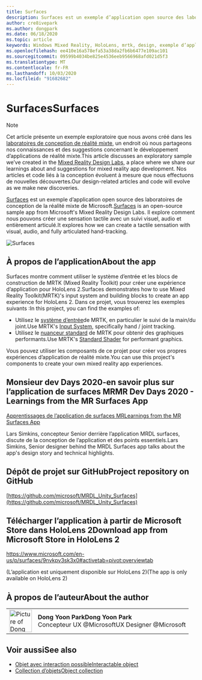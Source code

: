 ```yaml
---
title: Surfaces
description: Surfaces est un exemple d’application open source des laboratoires de conception de la réalité mixte de Microsoft. Il explore comment nous pouvons créer une sensation tactile avec un suivi visuel, audio et entièrement articulé.
author: cre8ivepark
ms.author: dongpark
ms.date: 06/18/2020
ms.topic: article
keywords: Windows Mixed Reality, HoloLens, mrtk, design, exemple d’application, contrôles
ms.openlocfilehash: ee410e16a578efa53a38da2fb6b6477e109ac101
ms.sourcegitcommit: 09599b4034be825e4536eeb9566968afd021d5f3
ms.translationtype: MT
ms.contentlocale: fr-FR
ms.lasthandoff: 10/03/2020
ms.locfileid: "91682682"
---
```

# <a name="surfaces"></a><span data-ttu-id="299f3-105">Surfaces</span><span class="sxs-lookup"><span data-stu-id="299f3-105">Surfaces</span></span>

>[!NOTE]
><span data-ttu-id="299f3-106">Cet article présente un exemple exploratoire que nous avons créé dans les [laboratoires de conception de réalité mixte](https://github.com/Microsoft/MRDesignLabs_Unity), un endroit où nous partageons nos connaissances et des suggestions concernant le développement d’applications de réalité mixte.</span><span class="sxs-lookup"><span data-stu-id="299f3-106">This article discusses an exploratory sample we’ve created in the [Mixed Reality Design Labs](https://github.com/Microsoft/MRDesignLabs_Unity), a place where we share our learnings about and suggestions for mixed reality app development.</span></span> <span data-ttu-id="299f3-107">Nos articles et code liés à la conception évoluent à mesure que nous effectuons de nouvelles découvertes.</span><span class="sxs-lookup"><span data-stu-id="299f3-107">Our design-related articles and code will evolve as we make new discoveries.</span></span>

<span data-ttu-id="299f3-108">[Surfaces](https://github.com/microsoft/MRDL_Unity_Surfaces)  est un exemple d’application open source des laboratoires de conception de la réalité mixte de Microsoft.</span><span class="sxs-lookup"><span data-stu-id="299f3-108">[Surfaces](https://github.com/microsoft/MRDL_Unity_Surfaces)  is an open-source sample app from Microsoft's Mixed Reality Design Labs.</span></span> <span data-ttu-id="299f3-109">Il explore comment nous pouvons créer une sensation tactile avec un suivi visuel, audio et entièrement articulé.</span><span class="sxs-lookup"><span data-stu-id="299f3-109">It explores how we can create a tactile sensation with visual, audio, and fully articulated hand-tracking.</span></span>

![Surfaces](images/MRDL_Surfaces_1.jpg)

## <a name="about-the-app"></a><span data-ttu-id="299f3-111">À propos de l’application</span><span class="sxs-lookup"><span data-stu-id="299f3-111">About the app</span></span>
<span data-ttu-id="299f3-112">Surfaces montre comment utiliser le système d’entrée et les blocs de construction de MRTK (Mixed Reality Toolkit) pour créer une expérience d’application pour HoloLens 2.</span><span class="sxs-lookup"><span data-stu-id="299f3-112">Surfaces demonstrates how to use Mixed Reality Toolkit(MRTK)'s input system and building blocks to create an app experience for HoloLens 2.</span></span> <span data-ttu-id="299f3-113">Dans ce projet, vous trouverez les exemples suivants :</span><span class="sxs-lookup"><span data-stu-id="299f3-113">In this project, you can find the examples of:</span></span>
- <span data-ttu-id="299f3-114">Utilisez le [système d’entrée](https://microsoft.github.io/MixedRealityToolkit-Unity/Documentation/Input/Overview.html)de MRTK, en particulier le suivi de la main/du joint.</span><span class="sxs-lookup"><span data-stu-id="299f3-114">Use MRTK's [Input System](https://microsoft.github.io/MixedRealityToolkit-Unity/Documentation/Input/Overview.html), specifically hand / joint tracking.</span></span>
- <span data-ttu-id="299f3-115">Utilisez le [nuanceur standard](https://microsoft.github.io/MixedRealityToolkit-Unity/Documentation/README_MRTKStandardShader.html) de MRTK pour obtenir des graphiques performants.</span><span class="sxs-lookup"><span data-stu-id="299f3-115">Use MRTK's [Standard Shader](https://microsoft.github.io/MixedRealityToolkit-Unity/Documentation/README_MRTKStandardShader.html) for performant graphics.</span></span>

<span data-ttu-id="299f3-116">Vous pouvez utiliser les composants de ce projet pour créer vos propres expériences d’application de réalité mixte.</span><span class="sxs-lookup"><span data-stu-id="299f3-116">You can use this project's components to create your own mixed reality app experiences.</span></span>

## <a name="mr-dev-days-2020---learnings-from-the-mr-surfaces-app"></a><span data-ttu-id="299f3-117">Monsieur dev Days 2020-en savoir plus sur l’application de surfaces MR</span><span class="sxs-lookup"><span data-stu-id="299f3-117">MR Dev Days 2020 - Learnings from the MR Surfaces App</span></span>
[<span data-ttu-id="299f3-118">Apprentissages de l’application de surfaces MR</span><span class="sxs-lookup"><span data-stu-id="299f3-118">Learnings from the MR Surfaces App</span></span>](https://channel9.msdn.com/Shows/Docs-Mixed-Reality/Learnings-from-the-MR-Surfaces-App)

<span data-ttu-id="299f3-119">Lars Simkins, concepteur Senior derrière l’application MRDL surfaces, discute de la conception de l’application et des points essentiels.</span><span class="sxs-lookup"><span data-stu-id="299f3-119">Lars Simkins, Senior designer behind the MRDL Surfaces app talks about the app's design story and technical highlights.</span></span>

## <a name="project-repository-on-github"></a><span data-ttu-id="299f3-120">Dépôt de projet sur GitHub</span><span class="sxs-lookup"><span data-stu-id="299f3-120">Project repository on GitHub</span></span>
[https://github.com/microsoft/MRDL_Unity_Surfaces](https://github.com/microsoft/MRDL_Unity_Surfaces)

## <a name="download-app-from-microsoft-store-in-hololens-2"></a><span data-ttu-id="299f3-121">Télécharger l’application à partir de Microsoft Store dans HoloLens 2</span><span class="sxs-lookup"><span data-stu-id="299f3-121">Download app from Microsoft Store in HoloLens 2</span></span>
https://www.microsoft.com/en-us/p/surfaces/9nvkpv3sk3x0#activetab=pivot:overviewtab

<span data-ttu-id="299f3-122">(L’application est uniquement disponible sur HoloLens 2)</span><span class="sxs-lookup"><span data-stu-id="299f3-122">(The app is only available on HoloLens 2)</span></span>

## <a name="about-the-author"></a><span data-ttu-id="299f3-123">À propos de l’auteur</span><span class="sxs-lookup"><span data-stu-id="299f3-123">About the author</span></span>

<table style="border-collapse:collapse" padding-left="0px">
<tr>
<td style="border-style: none" width="60px"><img alt="Picture of Dong Yoon Park" width="60" height="60" src="images/dongyoonpark.jpg"></td>
<td style="border-style: none"><span data-ttu-id="299f3-124"><b>Dong Yoon Park</b></span><span class="sxs-lookup"><span data-stu-id="299f3-124"><b>Dong Yoon Park</b></span></span><br><span data-ttu-id="299f3-125">Concepteur UX @Microsoft</span><span class="sxs-lookup"><span data-stu-id="299f3-125">UX Designer @Microsoft</span></span></td>
</tr>
</table>

## <a name="see-also"></a><span data-ttu-id="299f3-126">Voir aussi</span><span class="sxs-lookup"><span data-stu-id="299f3-126">See also</span></span>

* [<span data-ttu-id="299f3-127">Objet avec interaction possible</span><span class="sxs-lookup"><span data-stu-id="299f3-127">Interactable object</span></span>](../../design/interactable-object.md)
* [<span data-ttu-id="299f3-128">Collection d’objets</span><span class="sxs-lookup"><span data-stu-id="299f3-128">Object collection</span></span>](../../design/object-collection.md)
